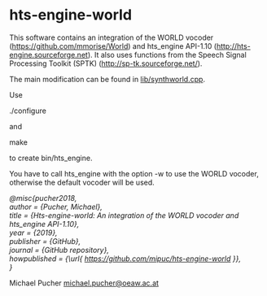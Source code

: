 # hts-engine-world

This software contains an integration of the WORLD vocoder (https://github.com/mmorise/World) and hts_engine API-1.10 (http://hts-engine.sourceforge.net). It also uses functions from the Speech Signal Processing Toolkit (SPTK) (http://sp-tk.sourceforge.net/).

The main modification can be found in [lib/synthworld.cpp](lib/synthworld.cpp).

Use

./configure

and

make

to create bin/hts_engine.

You have to call hts_engine with the option -w to use the WORLD vocoder, otherwise the default vocoder will be used.

*@misc{pucher2018,*<br/>
*author = {Pucher, Michael},*<br/>
*title = {Hts-engine-world: An integration of the WORLD vocoder and hts_engine API-1.10},*<br/>
*year = {2019},*<br/>
*publisher = {GitHub},*<br/>
*journal = {GitHub repository},*<br/>
*howpublished = \{\\url\{ https://github.com/mipuc/hts-engine-world \}\},*<br/>
*}*

Michael Pucher michael.pucher@oeaw.ac.at

